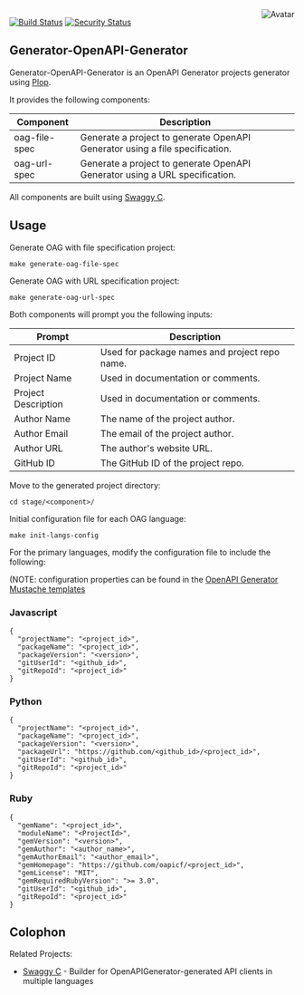 <img align="right" src="https://raw.github.com/cliffano/generator-openapi-generator/main/avatar.jpg" alt="Avatar"/>

[![Build Status](https://github.com/cliffano/generator-openapi-generator/workflows/CI/badge.svg)](https://github.com/cliffano/generator-openapi-generator/actions?query=workflow%3ACI)
[![Security Status](https://snyk.io/test/github/cliffano/generator-openapi-generator/badge.svg)](https://snyk.io/test/github/cliffano/generator-openapi-generator)

Generator-OpenAPI-Generator
---------------------------

Generator-OpenAPI-Generator is an OpenAPI Generator projects generator using [Plop](https://plopjs.com/).

It provides the following components:

| Component | Description |
|-----------|-------------|
| oag-file-spec | Generate a project to generate OpenAPI Generator using a file specification. |
| oag-url-spec | Generate a project to generate OpenAPI Generator using a URL specification. |

All components are built using [Swaggy C](https://github.com/cliffano/swaggy-c).

Usage
-----

Generate OAG with file specification project:

    make generate-oag-file-spec

Generate OAG with URL specification project:

    make generate-oag-url-spec

Both components will prompt you the following inputs:

| Prompt | Description |
|--------|-------------|
| Project ID | Used for package names and project repo name. |
| Project Name | Used in documentation or comments. |
| Project Description | Used in documentation or comments. |
| Author Name | The name of the project author. |
| Author Email | The email of the project author. |
| Author URL | The author's website URL. |
| GitHub ID | The GitHub ID of the project repo. |

Move to the generated project directory:

    cd stage/<component>/

Initial configuration file for each OAG language:

    make init-langs-config

For the primary languages, modify the configuration file to include the following:

(NOTE: configuration properties can be found in the [OpenAPI Generator Mustache templates](https://github.com/OpenAPITools/openapi-generator/tree/master/modules/openapi-generator/src/main/resources)

### Javascript

    {
      "projectName": "<project_id>",
      "packageName": "<project_id>",
      "packageVersion": "<version>",
      "gitUserId": "<github_id>",
      "gitRepoId": "<project_id>"
    }

### Python

    {
      "projectName": "<project_id>",
      "packageName": "<project_id>",
      "packageVersion": "<version>",
      "packageUrl": "https://github.com/<github_id>/<project_id>",
      "gitUserId": "<github_id>",
      "gitRepoId": "<project_id>"
    }

### Ruby

    {
      "gemName": "<project_id>",
      "moduleName": "<ProjectId>",
      "gemVersion": "<version>",
      "gemAuthor": "<author_name>",
      "gemAuthorEmail": "<author_email>",
      "gemHomepage": "https://github.com/oapicf/<project_id>",
      "gemLicense": "MIT",
      "gemRequiredRubyVersion": ">= 3.0",
      "gitUserId": "<github_id>",
      "gitRepoId": "<project_id>"
    }

Colophon
--------

Related Projects:

* [Swaggy C](https://github.com/cliffano/swaggy-c) - Builder for OpenAPIGenerator-generated API clients in multiple languages
